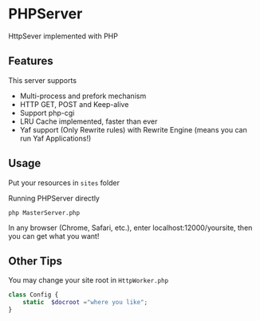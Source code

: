 # PHPServer
HttpSever implemented with PHP

## Features
This server supports
* Multi-process and prefork mechanism
* HTTP GET, POST and Keep-alive
* Support php-cgi
* LRU Cache implemented, faster than ever
* Yaf support (Only Rewrite rules) with Rewrite Engine (means you can run Yaf Applications!)

## Usage
Put your resources in `sites` folder

Running PHPServer directly
```shell
php MasterServer.php
```
In any browser (Chrome, Safari, etc.), enter localhost:12000/yoursite, then you can get what you want!

## Other Tips
You may change your site root in `HttpWorker.php`
```php
class Config {
    static  $docroot ="where you like";
}
```
